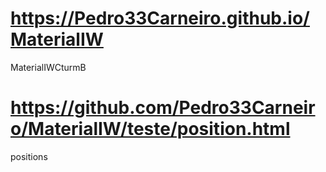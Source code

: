 # https://Pedro33Carneiro.github.io/MaterialIW
MaterialIWCturmB
# https://github.com/Pedro33Carneiro/MaterialIW/teste/position.html
positions
